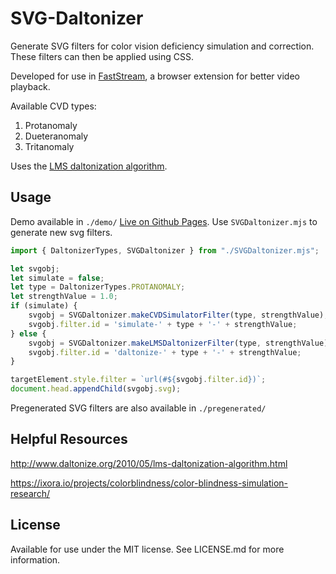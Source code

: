 # SVG-Daltonizer
Generate SVG filters for color vision deficiency simulation and correction. These filters can then be applied using CSS.

Developed for use in [FastStream](https://github.com/Andrews54757/FastStream), a browser extension for better video playback.

Available CVD types:
1. Protanomaly
2. Dueteranomaly
3. Tritanomaly

Uses the [LMS daltonization algorithm](http://www.daltonize.org/2010/05/lms-daltonization-algorithm.html).

## Usage

Demo available in `./demo/` [Live on Github Pages](https://andrews54757.github.io/SVG-Daltonizer/demo/). Use `SVGDaltonizer.mjs` to generate new svg filters.

```js
import { DaltonizerTypes, SVGDaltonizer } from "./SVGDaltonizer.mjs";

let svgobj;
let simulate = false;
let type = DaltonizerTypes.PROTANOMALY;
let strengthValue = 1.0;
if (simulate) {
    svgobj = SVGDaltonizer.makeCVDSimulatorFilter(type, strengthValue);
    svgobj.filter.id = 'simulate-' + type + '-' + strengthValue;
} else {
    svgobj = SVGDaltonizer.makeLMSDaltonizerFilter(type, strengthValue);
    svgobj.filter.id = 'daltonize-' + type + '-' + strengthValue;
}

targetElement.style.filter = `url(#${svgobj.filter.id})`;
document.head.appendChild(svgobj.svg);
```

Pregenerated SVG filters are also available in `./pregenerated/`

## Helpful Resources

http://www.daltonize.org/2010/05/lms-daltonization-algorithm.html

https://ixora.io/projects/colorblindness/color-blindness-simulation-research/

## License
Available for use under the MIT license. See LICENSE.md for more information.